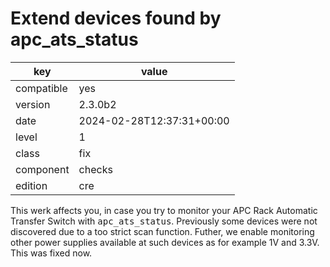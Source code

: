 [//]: # (werk v2)
# Extend devices found by apc_ats_status

key        | value
---------- | ---
compatible | yes
version    | 2.3.0b2
date       | 2024-02-28T12:37:31+00:00
level      | 1
class      | fix
component  | checks
edition    | cre

This werk affects you, in case you try to monitor your APC Rack Automatic Transfer Switch with <tt>apc_ats_status</tt>.
Previously some devices were not discovered due to a too strict scan function.
Futher, we enable monitoring other power supplies available at such devices as for example 1V and 3.3V.
This was fixed now.
